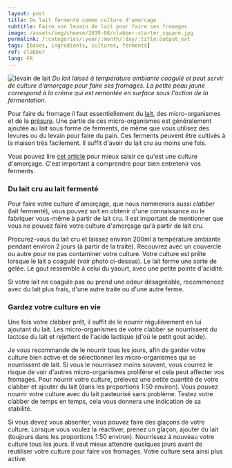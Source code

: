 ```yaml
---
layout: post
title: Du lait fermenté comme culture d'amorcage
subtitle: Faire son levain de lait pour faire ses fromages
image: /assets/img/cheese/2019-06/clabber-starter_square.jpg
permalink: /:categories/:year/:month/:day/:title:output_ext
tags: [bases, ingredients, cultures, ferments]
ref: clabber
lang: FR
---
```


![levain de lait]({{site.baseurl}}/assets/img/cheese/2019-06/clabber-starter.JPG)
*Du lait laissé à température ambiante coagulé et peut servir de culture d'amorçage pour faire ses fromages. 
La petite peau jaune correspond à la crème qui est remontée en surface sous l'action de la fermentation.*

<!--excerpt.start-->
Pour faire du fromage il faut essentiellement du [lait]({{site.baseurl}}/2019/03/02/lait-cru.html), des micro-organismes et de la [présure]({{site.baseurl}}/bases.html).
Une partie de ces micro-organismes est généralement ajoutée au lait sous forme de ferments, de même que vous utilisez des 
levures ou du levain pour faire du pain.
Ces ferments peuvent être cultivés à la maison très facilement. Il suffit d'avoir du lait cru au moins une fois.
<!--excerpt.end-->

Vous pouvez lire [cet article]({{site.baseurl}}/2019/05/22/culture-de-demarrage.html) pour mieux saisir ce qu'est une culture d'amorçage.
C'est important à comprendre pour bien entretenir vos ferments.

### Du lait cru au lait fermenté

Pour faire votre culture d'amorçage, que nous nommerons aussi *clabber* (lait fermenté), vous pouvez soit en obtenir d'une connaissance ou le fabriquer vous-même à partir de lait cru.
Il est important de mentionner que vous ne pouvez faire votre culture d'amorçage qu'à partir de lait cru.

Procurez-vous du lait cru et laissez environ 200ml à température ambiante pendant environ 2 jours (à partir de la traite). 
Recouvrez avec un couvercle ou autre pour ne pas contaminer votre culture.
Votre culture est prête lorsque le lait a coagulé (voir photo ci-dessus).
Le lait forme une sorte de gelée. Le gout ressemble à celui du yaourt, avec une petite pointe d'acidité.

Si votre lait ne coagule pas ou prend une odeur désagréable, recommencez avec du lait plus frais, d'une autre traite ou d'une autre ferme.


### Gardez votre culture en vie

Une fois votre clabber prêt, il suffit de le nourrir régulièrement en lui ajoutant du lait.
Les micro-organismes de votre clabber se nourrissent du lactose du lait et rejettent de l'acide lactique (d'où le petit gout acide).

Je vous recommande de le nourrir tous les jours, afin de garder votre culture bien active et de sélectionner les micro-organismes qui se nourrissent de lait.
Si vous le nourrissez moins souvent, vous courrez le risque de voir d'autres micro-organismes proliférer et cela peut affecter vos fromages.
Pour nourrir votre culture, prélevez une petite quantité de votre clabber et ajouter du lait (dans les proportions 1:50 environ).
Vous pouvez nourrir votre culture avec du lait pasteurisé sans problème.
Testez votre clabber de temps en temps, cela vous donnera une indication de sa stabilité.

Si vous devez vous absenter, vous pouvez faire des glaçons de votre culture.
Lorsque vous voulez la réactiver, prenez un glaçon, ajouter du lait (toujours dans les proportions 1:50 environ). Nourrissez à nouveau votre culture tous les jours.
Il vaut mieux attendre quelques jours avant de réutiliser votre culture pour faire vos fromages. Votre culture sera ainsi plus active.

